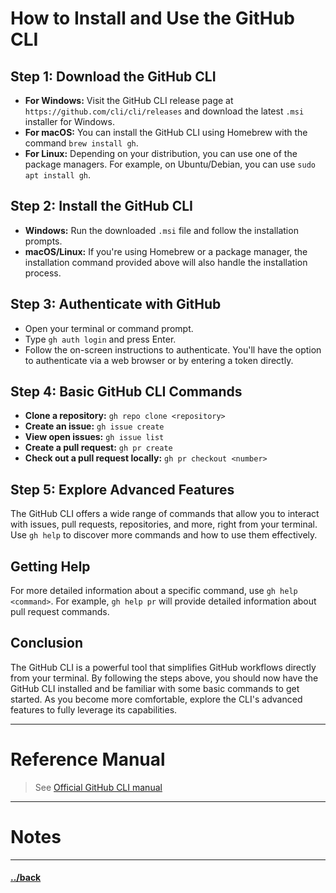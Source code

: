 
# How to Install and Use the GitHub CLI

## Step 1: Download the GitHub CLI

- **For Windows:** Visit the GitHub CLI release page at `https://github.com/cli/cli/releases` and download the latest `.msi` installer for Windows.
- **For macOS:** You can install the GitHub CLI using Homebrew with the command `brew install gh`.
- **For Linux:** Depending on your distribution, you can use one of the package managers. For example, on Ubuntu/Debian, you can use `sudo apt install gh`.

## Step 2: Install the GitHub CLI

- **Windows:** Run the downloaded `.msi` file and follow the installation prompts.
- **macOS/Linux:** If you're using Homebrew or a package manager, the installation command provided above will also handle the installation process.

## Step 3: Authenticate with GitHub

- Open your terminal or command prompt.
- Type `gh auth login` and press Enter.
- Follow the on-screen instructions to authenticate. You'll have the option to authenticate via a web browser or by entering a token directly.

## Step 4: Basic GitHub CLI Commands

- **Clone a repository:** `gh repo clone <repository>`
- **Create an issue:** `gh issue create`
- **View open issues:** `gh issue list`
- **Create a pull request:** `gh pr create`
- **Check out a pull request locally:** `gh pr checkout <number>`

## Step 5: Explore Advanced Features

The GitHub CLI offers a wide range of commands that allow you to interact with issues, pull requests, repositories, and more, right from your terminal. Use `gh help` to discover more commands and how to use them effectively.

## Getting Help

For more detailed information about a specific command, use `gh help <command>`. For example, `gh help pr` will provide detailed information about pull request commands.

## Conclusion

The GitHub CLI is a powerful tool that simplifies GitHub workflows directly from your terminal. By following the steps above, you should now have the GitHub CLI installed and be familiar with some basic commands to get started. As you become more comfortable, explore the CLI's advanced features to fully leverage its capabilities.


---
# Reference Manual
> See [Official GitHub CLI manual](https://cli.github.com/manual/)

--- 
# Notes
> 

---

#### [../back](../README.md)
